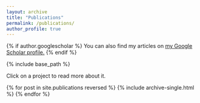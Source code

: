 ```yaml
---
layout: archive
title: "Publications"
permalink: /publications/
author_profile: true
---
```


{% if author.googlescholar %}
  You can also find my articles on <u><a href="{{author.googlescholar}}">my Google Scholar profile</a>.</u>
{% endif %}

{% include base_path %}

Click on a project to read more about it.

{% for post in site.publications reversed %}
  {% include archive-single.html %}
{% endfor %}
